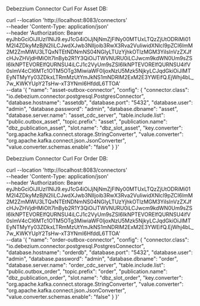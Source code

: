 Debezzium Connector Curl For Asset DB:

curl --location 'http://localhost:8083/connectors' \
--header 'Content-Type: application/json' \
--header 'Authorization: Bearer eyJhbGciOiJIUzI1NiJ9.eyJ1cG4iOiJjNjNmZjFlNy00MTUxLTQzZjUtODRiMi01M2I4ZDkyMzBjN2IiLCJwdXJwb3NlIjoib3RwX3Rva2VuIiwidXNlcl9pZCI6ImM2M2ZmMWU3LTQxNTEtNDNmNS04NGIyLTUzYjhkOTIzMGM3YiIsInVzZXJfcHJvZHVjdHMiOlt7InByb2R1Y3QiOiJTWVNURU0iLCJwcm9kdWN0Um9sZSI6IkNPTEVORElfQURNSU4iLCJ1c2VyUm9sZSI6IkNPTEVORElfQURNSU4ifV0sImV4cCI6MTc1OTM5OTg3MiwiaWF0IjoxNzU5Mzk5NjkyLCJqdGkiOiJlMTEyNTMyYy03ZDkxLTRmMzUtYmJkNS1mNDRlM2ExM2E3YWEifQ.EjWhj4bL_7w_KWKYUpY2TsHw-xT3YNmI6HfddL6TTOA' \
--data '{
"name": "asset-outbox-connector",
"config": {
"connector.class": "io.debezium.connector.postgresql.PostgresConnector",
"database.hostname": "assetdb",
"database.port": "5432",
"database.user": "admin",
"database.password": "admin",
"database.dbname": "asset",
"database.server.name": "asset_cdc_server",
"table.include.list": "public.outbox_asset",
"topic.prefix": "asset",
"publication.name": "dbz_publication_asset",
"slot.name": "dbz_slot_asset",
"key.converter": "org.apache.kafka.connect.storage.StringConverter",
"value.converter": "org.apache.kafka.connect.json.JsonConverter",
"value.converter.schemas.enable": "false"
}
}'

Debezzium Connector Curl For Order DB:

curl --location 'http://localhost:8083/connectors' \
--header 'Content-Type: application/json' \
--header 'Authorization: Bearer eyJhbGciOiJIUzI1NiJ9.eyJ1cG4iOiJjNjNmZjFlNy00MTUxLTQzZjUtODRiMi01M2I4ZDkyMzBjN2IiLCJwdXJwb3NlIjoib3RwX3Rva2VuIiwidXNlcl9pZCI6ImM2M2ZmMWU3LTQxNTEtNDNmNS04NGIyLTUzYjhkOTIzMGM3YiIsInVzZXJfcHJvZHVjdHMiOlt7InByb2R1Y3QiOiJTWVNURU0iLCJwcm9kdWN0Um9sZSI6IkNPTEVORElfQURNSU4iLCJ1c2VyUm9sZSI6IkNPTEVORElfQURNSU4ifV0sImV4cCI6MTc1OTM5OTg3MiwiaWF0IjoxNzU5Mzk5NjkyLCJqdGkiOiJlMTEyNTMyYy03ZDkxLTRmMzUtYmJkNS1mNDRlM2ExM2E3YWEifQ.EjWhj4bL_7w_KWKYUpY2TsHw-xT3YNmI6HfddL6TTOA' \
--data '{
"name": "order-outbox-connector",
"config": {
"connector.class": "io.debezium.connector.postgresql.PostgresConnector",
"database.hostname": "orderdb",
"database.port": "5432",
"database.user": "admin",
"database.password": "admin",
"database.dbname": "order",
"database.server.name": "order_cdc_server",
"table.include.list": "public.outbox_order",
"topic.prefix": "order",
"publication.name": "dbz_publication_order",
"slot.name": "dbz_slot_order",
"key.converter": "org.apache.kafka.connect.storage.StringConverter",
"value.converter": "org.apache.kafka.connect.json.JsonConverter",
"value.converter.schemas.enable": "false"
}
}'